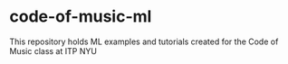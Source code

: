# code-of-music-ml
This repository holds ML examples and tutorials created for the Code of Music class at ITP NYU
